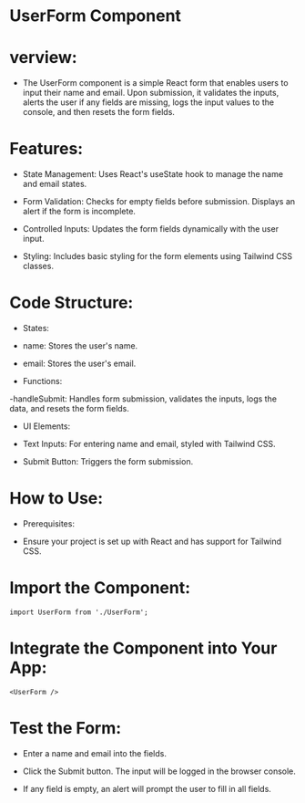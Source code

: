 # UserForm Component
# verview:
- The UserForm component is a simple React form that enables users to input their name and email. Upon submission, it validates the inputs, alerts the user if any fields are missing, logs the input values to the console, and then resets the form fields.

# Features:
- State Management: Uses React's useState hook to manage the name and email states.

- Form Validation: Checks for empty fields before submission. Displays an alert if the form is incomplete.

- Controlled Inputs: Updates the form fields dynamically with the user input.

- Styling: Includes basic styling for the form elements using Tailwind CSS classes.

# Code Structure:
* States:

- name: Stores the user's name.

- email: Stores the user's email.

* Functions:

-handleSubmit: Handles form submission, validates the inputs, logs the data, and resets the form fields.

* UI Elements:

- Text Inputs: For entering name and email, styled with Tailwind CSS.

- Submit Button: Triggers the form submission.

# How to Use:
* Prerequisites:

- Ensure your project is set up with React and has support for Tailwind CSS.

# Import the Component:

```
import UserForm from './UserForm';
```
# Integrate the Component into Your App:
```
<UserForm />
```
# Test the Form:

- Enter a name and email into the fields.

- Click the Submit button. The input will be logged in the browser console.

- If any field is empty, an alert will prompt the user to fill in all fields.

